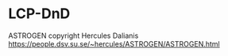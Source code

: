 # LCP-DnD 
ASTROGEN copyright Hercules Dalianis 
https://people.dsv.su.se/~hercules/ASTROGEN/ASTROGEN.html
